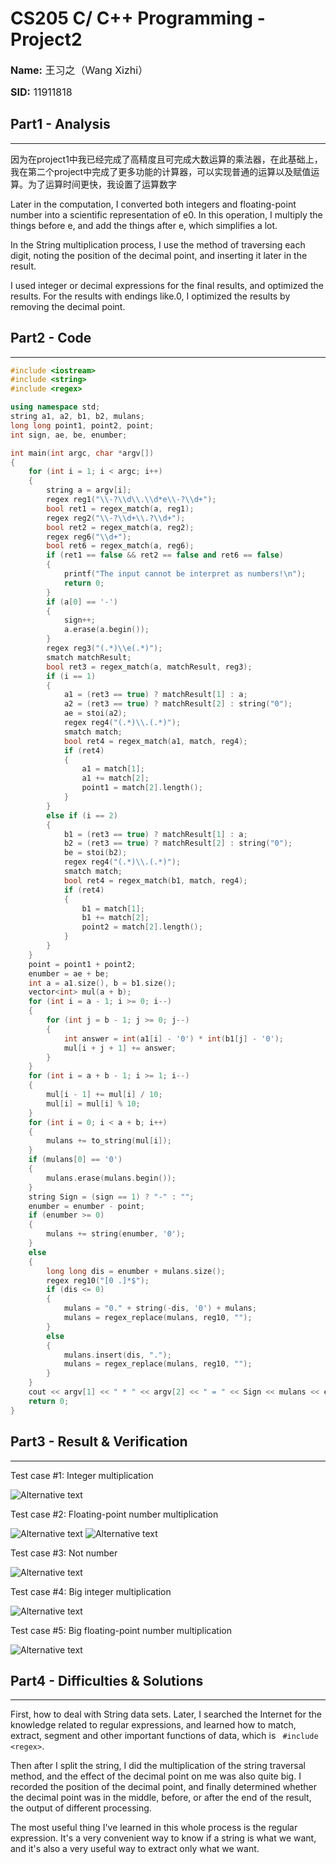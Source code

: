 # CS205 C/ C++ Programming - Project2

<font size=3>**Name:** 王习之（Wang Xizhi）

**SID:** 11911818</font>

## Part1 - Analysis
---
因为在project1中我已经完成了高精度且可完成大数运算的乘法器，在此基础上，我在第二个project中完成了更多功能的计算器，可以实现普通的运算以及赋值运算。为了运算时间更快，我设置了运算数字

Later in the computation, I converted both integers and floating-point number into a scientific representation of e0. In this operation, I multiply the things before e, and add the things after e, which simplifies a lot.

In the String multiplication process, I use the method of traversing each digit, noting the position of the decimal point, and inserting it later in the result.

I used integer or decimal expressions for the final results, and optimized the results. For the results with endings like.0, I optimized the results by removing the decimal point.

## Part2 - Code
---
```c++
#include <iostream>
#include <string>
#include <regex>

using namespace std;
string a1, a2, b1, b2, mulans;
long long point1, point2, point;
int sign, ae, be, enumber;

int main(int argc, char *argv[])
{
    for (int i = 1; i < argc; i++)
    {
        string a = argv[i];
        regex reg1("\\-?\\d\\.\\d*e\\-?\\d+");
        bool ret1 = regex_match(a, reg1);
        regex reg2("\\-?\\d+\\.?\\d+");
        bool ret2 = regex_match(a, reg2);
        regex reg6("\\d+"); 
        bool ret6 = regex_match(a, reg6);
        if (ret1 == false && ret2 == false and ret6 == false)
        {
            printf("The input cannot be interpret as numbers!\n");
            return 0;
        }
        if (a[0] == '-')
        {
            sign++;
            a.erase(a.begin());
        }
        regex reg3("(.*)\\e(.*)");
        smatch matchResult;
        bool ret3 = regex_match(a, matchResult, reg3);
        if (i == 1)
        {
            a1 = (ret3 == true) ? matchResult[1] : a;
            a2 = (ret3 == true) ? matchResult[2] : string("0");
            ae = stoi(a2);
            regex reg4("(.*)\\.(.*)");
            smatch match;
            bool ret4 = regex_match(a1, match, reg4);
            if (ret4)
            {
                a1 = match[1];
                a1 += match[2];
                point1 = match[2].length();
            }
        }
        else if (i == 2)
        {
            b1 = (ret3 == true) ? matchResult[1] : a;
            b2 = (ret3 == true) ? matchResult[2] : string("0");
            be = stoi(b2);
            regex reg4("(.*)\\.(.*)");
            smatch match;
            bool ret4 = regex_match(b1, match, reg4);
            if (ret4)
            {
                b1 = match[1];
                b1 += match[2];
                point2 = match[2].length();
            }
        }
    }
    point = point1 + point2;
    enumber = ae + be;
    int a = a1.size(), b = b1.size();
    vector<int> mul(a + b);
    for (int i = a - 1; i >= 0; i--)
    {
        for (int j = b - 1; j >= 0; j--)
        {
            int answer = int(a1[i] - '0') * int(b1[j] - '0');
            mul[i + j + 1] += answer;
        }
    }
    for (int i = a + b - 1; i >= 1; i--)
    {
        mul[i - 1] += mul[i] / 10;
        mul[i] = mul[i] % 10;
    }
    for (int i = 0; i < a + b; i++)
    {
        mulans += to_string(mul[i]);
    }
    if (mulans[0] == '0')
    {
        mulans.erase(mulans.begin());
    }
    string Sign = (sign == 1) ? "-" : "";
    enumber = enumber - point;
    if (enumber >= 0)
    {
        mulans += string(enumber, '0');
    }
    else
    {
        long long dis = enumber + mulans.size();
        regex reg10("[0 .]*$");
        if (dis <= 0)
        {
            mulans = "0." + string(-dis, '0') + mulans; 
            mulans = regex_replace(mulans, reg10, "");
        }
        else
        {
            mulans.insert(dis, ".");
            mulans = regex_replace(mulans, reg10, "");
        }
    }
    cout << argv[1] << " * " << argv[2] << " = " << Sign << mulans << endl;
    return 0;
}
```

## Part3 - Result & Verification
---
Test case #1: Integer multiplication

![Alternative text](1.png)

Test case #2: Floating-point number multiplication

![Alternative text](2.png)
![Alternative text](3.png)

Test case #3: Not number

![Alternative text](4.png)

Test case #4: Big integer multiplication

![Alternative text](5.png)

Test case #5: Big  floating-point number multiplication

![Alternative text](6.png)

## Part4 - Difficulties & Solutions
---
First, how to deal with String data sets. Later, I searched the Internet for the knowledge related to regular expressions, and learned how to match, extract, segment and other important functions of data, which is ` #include <regex>`.

Then after I split the string, I did the multiplication of the string traversal method, and the effect of the decimal point on me was also quite big. I recorded the position of the decimal point, and finally determined whether the decimal point was in the middle, before, or after the end of the result, the output of different processing.

The most useful thing I've learned in this whole process is the regular expression. It's a very convenient way to know if a string is what we want, and it's also a very useful way to extract only what we want.

 

 
